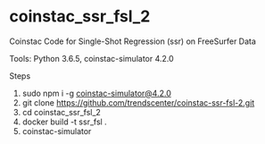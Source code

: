 # coinstac_ssr_fsl_2
Coinstac Code for Single-Shot Regression (ssr) on FreeSurfer Data

Tools: Python 3.6.5, coinstac-simulator 4.2.0

Steps
1) sudo npm i -g coinstac-simulator@4.2.0
2) git clone https://github.com/trendscenter/coinstac-ssr-fsl-2.git
3) cd coinstac_ssr_fsl_2
4) docker build -t ssr_fsl .
5) coinstac-simulator
